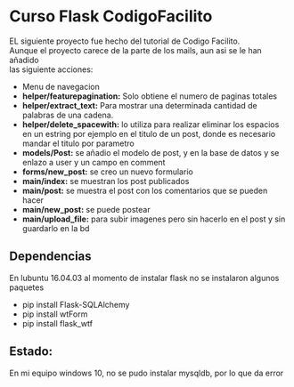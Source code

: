 # Curso Flask CodigoFacilito

EL siguiente proyecto fue hecho del tutorial de Codigo Facilito.  
Aunque el proyecto carece de la parte de los mails, aun asi se le han añadido  
las siguiente acciones: 

- Menu de navegacion
- <strong>helper/featurepagination:</strong> Solo obtiene el numero de paginas totales
- <strong>helper/extract_text:</strong> Para mostrar una determinada cantidad de palabras de una cadena.
- <strong>helper/delete_spacewith:</strong> lo utiliza para realizar eliminar los espacios en un estring por ejemplo en el titulo de un post, donde es necesario mandar el titulo por parametro
- <strong>models/Post:</strong> se añadio el modelo de post, y en la base de datos y se enlazo a user y un campo en comment
- <strong>forms/new_post:</strong> se creo un nuevo formulario
- <strong>main/index:</strong> se muestran los post publicados
- <strong>main/post:</strong> se muestra el post con los comentarios que se pueden hacer
- <strong>main/new_post:</strong> se puede postear 
- <strong>main/upload_file:</strong> para subir imagenes pero sin hacerlo en el post y sin guardarlo en la bd

## Dependencias
En lubuntu 16.04.03 al momento de instalar flask no se instalaron algunos paquetes

- pip install Flask-SQLAlchemy
- pip install wtForm
- pip install flask_wtf

## Estado:
En mi equipo windows 10, no se pudo instalar mysqldb, por lo que da error
